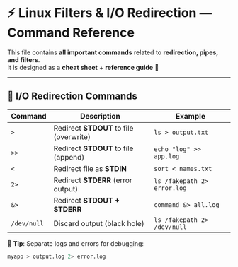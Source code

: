 # ⚡ Linux Filters & I/O Redirection — Command Reference

This file contains **all important commands** related to **redirection, pipes, and filters**.  
It is designed as a **cheat sheet** + **reference guide** 🚀  

---

## 🔄 I/O Redirection Commands

| Command | Description | Example |
|---------|-------------|---------|
| `>`     | Redirect **STDOUT** to file (overwrite) | `ls > output.txt` |
| `>>`    | Redirect **STDOUT** to file (append) | `echo "log" >> app.log` |
| `<`     | Redirect file as **STDIN** | `sort < names.txt` |
| `2>`    | Redirect **STDERR** (error output) | `ls /fakepath 2> error.log` |
| `&>`    | Redirect **STDOUT + STDERR** | `command &> all.log` |
| `/dev/null` | Discard output (black hole) | `ls /fakepath 2> /dev/null` |

📌 **Tip**: Separate logs and errors for debugging:
```bash
myapp > output.log 2> error.log
